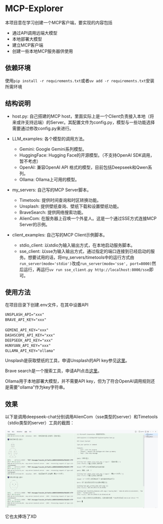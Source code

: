 # MCP-Explorer

本项目意在学习创建一个MCP客户端，要实现的内容包括

- 通过API调用远端大模型
- 本地部署大模型
- 建立MCP客户端
- 创建一些本地MCP服务器供使用

## 依赖环境

使用`pip install -r requirements.txt`或者`uv add -r requirements.txt`安装所需环境

## 结构说明

- host.py: 自己搭建的MCP host，里面实际上是一个Client负责接入本地（将来或许支持远端）的Server。其配置文件为config.py，模型与一些功能选择需要通过修改config.py来进行。

- LLM_examples: 各个模型的调用方法。
  - Gemini: Google Gemini系列模型。
  - HuggingFace: Hugging Face的开源模型。（不支持OpenAI SDK调用，暂不考虑）
  - OpenAI: 兼容OpenAI API 格式的模型，目前包括Deepseek和Qwen系列。
  - Ollama: Ollama上可用的模型。

- my_servers: 自己写的MCP Server脚本。
  - Timetools: 提供时间查询和时区转换功能。
  - Unsplash: 提供壁纸查询、壁纸下载和设置壁纸功能。
  - BraveSearch: 提供网络搜索功能。
  - AlienCom: 在服务器上召唤一个外星人。这是一个通过SSE方式连接MCP Server的示例。

- client_examples: 自己写的MCP Client示例脚本。
  - stdio_client: 以stdio为输入输出方式，在本地启动服务脚本。
  - sse_client: 以sse为输入输出方式，通过指定的端口连接到已经启动的服务。想要试用的话，将my_servers/timetools中的运行方式由`run_server(mode='stdio')`改成`run_server(mode='sse', port=8000)`然后运行，再运行`uv run sse_client.py http://localhost:8000/sse`即可。

## 使用方法

在项目目录下创建.env文件，在其中设置API

```txt
UNSPLASH_API="xxx"
BRAVE_API_KEY="xxx"

GEMINI_API_KEY="xxx"
DASHSCOPE_API_KEY="xxx" 
DEEPSEEK_API_KEY="xxx"
HUNYUAN_API_KEY="xxx"
OLLAMA_API_KEY="ollama"
```

Unsplash是获取壁纸的工具，申请Unsplash的API key参见[这里](https://unsplash.com/documentation#getting-started)。

Brave search是一个搜索工具，申请API点击[这里](https://brave.com/search/api/)。

Ollama用于本地部署大模型，并不需要API key，但为了符合OpenAI调用规则还是需要"ollama"作为key字符串。

## 效果

以下是调用deepseek-chat分别调用AlienCom（sse类型的server）和Timetools（stdio类型的server）工具的截图：

![img](./.assert/example.png)

它也太捧场了XD
